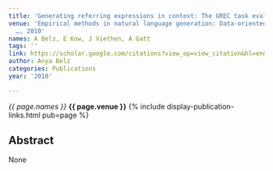 ```yaml
---
title: 'Generating referring expressions in context: The GREC task evaluation challenges'
venue: 'Empirical methods in natural language generation: Data-oriented methods and
  …, 2010'
names: A Belz, E Kow, J Viethen, A Gatt
tags: ''
link: https://scholar.google.com/citations?view_op=view_citation&hl=en&user=trwwiW4AAAAJ&pagesize=100&sortby=pubdate&citation_for_view=trwwiW4AAAAJ:SeFeTyx0c_EC
author: Anya Belz
categories: Publications
year: '2010'

---
```


*{{ page.names }}*
**{{ page.venue }}**
{% include display-publication-links.html pub=page %}
## Abstract

None
